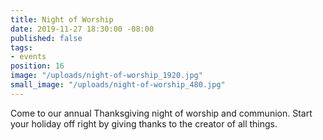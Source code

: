 ```yaml
---
title: Night of Worship
date: 2019-11-27 18:30:00 -08:00
published: false
tags:
- events
position: 16
image: "/uploads/night-of-worship_1920.jpg"
small_image: "/uploads/night-of-worship_480.jpg"
---
```


Come to our annual Thanksgiving night of worship and communion. Start your holiday off right by giving thanks to the creator of all things.